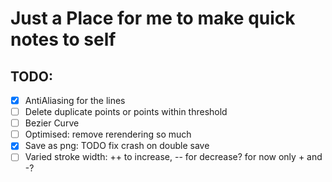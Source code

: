 # Just a Place for me to make quick notes to self

## TODO:
- [X] AntiAliasing for the lines
- [ ] Delete duplicate points or points within threshold
- [ ] Bezier Curve
- [ ] Optimised: remove rerendering so much
- [X] Save as png: TODO fix crash on double save
- [ ] Varied stroke width: ++ to increase, -- for decrease? for now only + and -?
